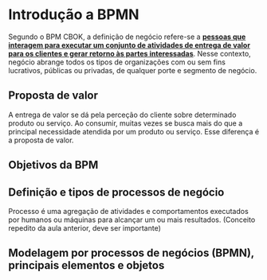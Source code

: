 # Introdução a BPMN

Segundo o BPM CBOK, a definição de negócio refere-se a <u>**pessoas que interagem para executar um conjunto de atividades
de entrega de valor para os clientes e gerar retorno às partes
interessadas**</u>. Nesse contexto, negócio abrange todos os tipos de organizações com
ou sem fins lucrativos, públicas ou privadas, de qualquer porte e
segmento de negócio.

## Proposta de valor

A entrega de valor se dá pela perceção do cliente sobre determinado produto ou serviço. Ao consumir, muitas vezes se busca mais do que a principal necessidade atendida por um produto ou serviço. Esse diferença é a proposta de valor.

## Objetivos da BPM

## Definição e tipos de processos de negócio

Processo é uma agregação de atividades e comportamentos executados por humanos ou máquinas para alcançar um ou mais resultados. (Conceito repedito da aula anterior, deve ser importante)

## Modelagem por processos de negócios (BPMN), principais elementos e objetos
